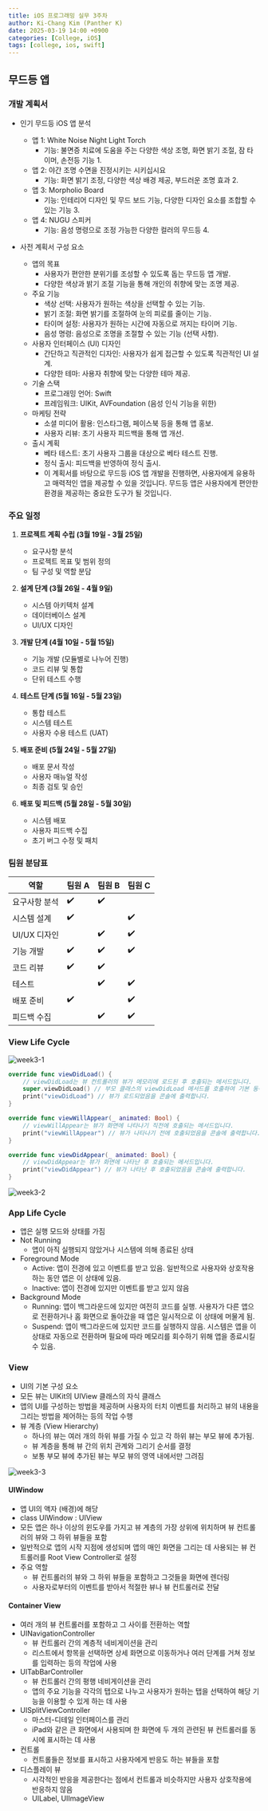 ```yaml
---
title: iOS 프로그래밍 실무 3주차
author: Ki-Chang Kim (Panther K)
date: 2025-03-19 14:00 +0900
categories: [College, iOS]
tags: [college, ios, swift]
---
```


## 무드등 앱

### 개발 계획서

- 인기 무드등 iOS 앱 분석

  - 앱 1: White Noise Night Light Torch
    - 기능: 불면증 치료에 도움을 주는 다양한 색상 조명, 화면 밝기 조절, 잠 타이머, 손전등 기능 1.
  - 앱 2: 야간 조명 수면을 진정시키는 시키십시요
    - 기능: 화면 밝기 조정, 다양한 색상 배경 제공, 부드러운 조명 효과 2.
  - 앱 3: Morpholio Board
    - 기능: 인테리어 디자인 및 무드 보드 기능, 다양한 디자인 요소를 조합할 수 있는 기능 3.
  - 앱 4: NUGU 스피커
    - 기능: 음성 명령으로 조정 가능한 다양한 컬러의 무드등 4.

- 사전 계획서 구성 요소

  - 앱의 목표
    - 사용자가 편안한 분위기를 조성할 수 있도록 돕는 무드등 앱 개발.
    - 다양한 색상과 밝기 조절 기능을 통해 개인의 취향에 맞는 조명 제공.
  - 주요 기능
    - 색상 선택: 사용자가 원하는 색상을 선택할 수 있는 기능.
    - 밝기 조절: 화면 밝기를 조절하여 눈의 피로를 줄이는 기능.
    - 타이머 설정: 사용자가 원하는 시간에 자동으로 꺼지는 타이머 기능.
    - 음성 명령: 음성으로 조명을 조절할 수 있는 기능 (선택 사항).
  - 사용자 인터페이스 (UI) 디자인
    - 간단하고 직관적인 디자인: 사용자가 쉽게 접근할 수 있도록 직관적인 UI 설계.
    - 다양한 테마: 사용자 취향에 맞는 다양한 테마 제공.
  - 기술 스택
    - 프로그래밍 언어: Swift
    - 프레임워크: UIKit, AVFoundation (음성 인식 기능을 위한)
  - 마케팅 전략
    - 소셜 미디어 활용: 인스타그램, 페이스북 등을 통해 앱 홍보.
    - 사용자 리뷰: 초기 사용자 피드백을 통해 앱 개선.
  - 출시 계획
    - 베타 테스트: 초기 사용자 그룹을 대상으로 베타 테스트 진행.
    - 정식 출시: 피드백을 반영하여 정식 출시.
    - 이 계획서를 바탕으로 무드등 iOS 앱 개발을 진행하면, 사용자에게 유용하고 매력적인 앱을 제공할 수 있을 것입니다. 무드등 앱은 사용자에게 편안한 환경을 제공하는 중요한 도구가 될 것입니다.

### 주요 일정

1. **프로젝트 계획 수립 (3월 19일 - 3월 25일)**
   - 요구사항 분석
   - 프로젝트 목표 및 범위 정의
   - 팀 구성 및 역할 분담

2. **설계 단계 (3월 26일 - 4월 9일)**
   - 시스템 아키텍처 설계
   - 데이터베이스 설계
   - UI/UX 디자인

3. **개발 단계 (4월 10일 - 5월 15일)**
   - 기능 개발 (모듈별로 나누어 진행)
   - 코드 리뷰 및 통합
   - 단위 테스트 수행

4. **테스트 단계 (5월 16일 - 5월 23일)**
   - 통합 테스트
   - 시스템 테스트
   - 사용자 수용 테스트 (UAT)

5. **배포 준비 (5월 24일 - 5월 27일)**
   - 배포 문서 작성
   - 사용자 매뉴얼 작성
   - 최종 검토 및 승인

6. **배포 및 피드백 (5월 28일 - 5월 30일)**
   - 시스템 배포
   - 사용자 피드백 수집
   - 초기 버그 수정 및 패치

### 팀원 분담표

| 역할          | 팀원 A         | 팀원 B         | 팀원 C         |
|---------------|----------------|----------------|----------------|
| 요구사항 분석 | ✔️              | ✔️              |                |
| 시스템 설계   | ✔️              |                | ✔️              |
| UI/UX 디자인  |                | ✔️              | ✔️              |
| 기능 개발     | ✔️              | ✔️              | ✔️              |
| 코드 리뷰     | ✔️              | ✔️              |                |
| 테스트        |                | ✔️              | ✔️              |
| 배포 준비     | ✔️              |                | ✔️              |
| 피드백 수집   |                | ✔️              | ✔️              |

### View Life Cycle

![week3-1](/assets/img/post/25-03-19/1.png)

```swift
override func viewDidLoad() {
    // viewDidLoad는 뷰 컨트롤러의 뷰가 메모리에 로드된 후 호출되는 메서드입니다.
    super.viewDidLoad() // 부모 클래스의 viewDidLoad 메서드를 호출하여 기본 동작을 수행합니다.
    print("viewDidLoad") // 뷰가 로드되었음을 콘솔에 출력합니다.
}

override func viewWillAppear(_ animated: Bool) {
    // viewWillAppear는 뷰가 화면에 나타나기 직전에 호출되는 메서드입니다.
    print("viewWillAppear") // 뷰가 나타나기 전에 호출되었음을 콘솔에 출력합니다.
}

override func viewDidAppear(_ animated: Bool) {
    // viewDidAppear는 뷰가 화면에 나타난 후 호출되는 메서드입니다.
    print("viewDidAppear") // 뷰가 나타난 후 호출되었음을 콘솔에 출력합니다.
}
```

![week3-2](/assets/img/post/25-03-19/2.png)

### App Life Cycle

- 앱은 실행 모드와 상태를 가짐
- Not Running
  - 앱이 아직 실행되지 않았거나 시스템에 의해 종료된 상태
- Foreground Mode
  - Active: 앱이 전경에 있고 이벤트를 받고 있음. 일반적으로 사용자와 상호작용하는 동안 앱은 이 상태에 있음.
  - Inactive: 앱이 전경에 있지만 이벤트를 받고 있지 않음
- Background Mode
  - Running: 앱이 백그라운드에 있지만 여전히 코드를 실행. 사용자가 다른 앱으로 전환하거나 홈 화면으로 돌아갔을 때 앱은 일시적으로 이 상태에 머물게 됨.
  - Suspend: 앱이 백그라운드에 있지만 코드를 실행하지 않음. 시스템은 앱을 이 상태로 자동으로 전환하며 필요에 따라 메모리를 회수하기 위해 앱을 종료시킬 수 있음.

### View

- UI의 기본 구성 요소
- 모든 뷰는 UIKit의 UIView 클래스의 자식 클래스
- 앱의 UI를 구성하는 방법을 제공하며 사용자의 터치 이벤트를 처리하고 뷰의 내용을 그리는 방법을 제어하는 등의 작업 수행
- 뷰 계층 (View Hierarchy)
  - 하나의 뷰는 여러 개의 하위 뷰를 가질 수 있고 각 하위 뷰는 부모 뷰에 추가됨.
  - 뷰 계층을 통해 뷰 간의 위치 관계와 그리기 순서를 결정
  - 보통 부모 뷰에 추가된 뷰는 부모 뷰의 영역 내에서만 그려짐

![week3-3](/assets/img/post/25-03-19/3.png)

#### UIWindow

- 앱 UI의 액자 (배경)에 해당
- class UIWindow : UIView
- 모든 앱은 하나 이상의 윈도우를 가지고 뷰 계층의 가장 상위에 위치하며 뷰 컨트롤러의 뷰와 그 하위 뷰들을 포함
- 일반적으로 앱의 시작 지점에 생성되며 앱의 매인 화면을 그리는 데 사용되는 뷰 컨트롤러를 Root View Controller로 설정
- 주요 역할
  - 뷰 컨트롤러의 뷰와 그 하위 뷰들을 포함하고 그것들을 화면에 렌더링
  - 사용자로부터의 이벤트를 받아서 적절한 뷰나 뷰 컨트롤러로 전달

#### Container View

- 여러 개의 뷰 컨트롤러를 포함하고 그 사이를 전환하는 역할
- UINavigationController
  - 뷰 컨트롤러 간의 계층적 네비게이션을 관리
  - 리스트에서 항목을 선택하면 상세 화면으로 이동하거나 여러 단계를 거쳐 정보를 입력하는 등의 작업에 사용
- UITabBarController
  - 뷰 컨트롤러 간의 평행 네비게이션을 관리
  - 앱의 주요 기능을 각각의 탭으로 나누고 사용자가 원하는 탭을 선택하여 해당 기능을 이용할 수 있게 하는 데 사용
- UISplitViewController
  - 마스터-디테일 인터페이스를 관리
  - iPad와 같은 큰 화면에서 사용되며 한 화면에 두 개의 관련된 뷰 컨트롤러를 동시에 표시하는 데 사용
- 컨트롤
  - 컨트롤들은 정보를 표시하고 사용자에게 반응도 하는 뷰들을 포함
- 디스플레이 뷰
  - 시각적인 반응을 제공한다는 점에서 컨트롤과 비슷하지만 사용자 상호작용에 반응하지 않음
  - UILabel, UIImageView
